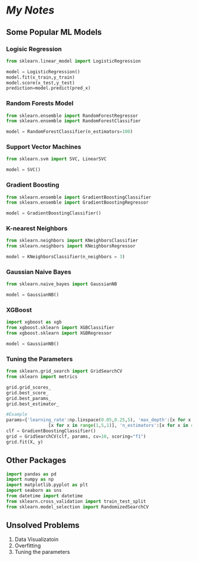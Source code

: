 # **_My Notes_**

## Some Popular ML Models

### Logisic Regression
```python
from sklearn.linear_model import LogisticRegression

model = LogisticRegression()
model.fit(x_train,y_train)
model.score(x_test,y_test)
prediction=model.predict(pred_x)
```
### Random Forests Model
```python
from sklearn.ensemble import RandomForestRegressor
from sklearn.ensemble import RandomForestClassifier

model = RandomForestClassifier(n_estimators=100)
```
### Support Vector Machines
```python
from sklearn.svm import SVC, LinearSVC

model = SVC()
```
### Gradient Boosting
```python
from sklearn.ensemble import GradientBoostingClassifier
from sklearn.ensemble import GradientBoostingRegressor

model = GradientBoostingClassifier()
```
### K-nearest Neighbors
```python
from sklearn.neighbors import KNeighborsClassifier
from sklearn.neighbors import KNeighborsRegressor

model = KNeighborsClassifier(n_neighbors = 3)
```
### Gaussian Naive Bayes
```python
from sklearn.naive_bayes import GaussianNB

model = GaussianNB()
```
### XGBoost
```python
import xgboost as xgb
from xgboost.sklearn import XGBClassifier
from xgboost.sklearn import XGBRegressor

model = GaussianNB()
```

### Tuning the Parameters
```python
from sklearn.grid_search import GridSearchCV
from sklearn import metrics

grid.grid_scores_
grid.best_score_    
grid.best_params_  
grid.best_estimator_

#Example
params={'learning_rate':np.linspace(0.05,0.25,5), 'max_depth':[x for x in range(1,8,1)], 'min_samples_leaf':
                [x for x in range(1,5,1)], 'n_estimators':[x for x in range(50,100,10)]}
clf = GradientBoostingClassifier()
grid = GridSearchCV(clf, params, cv=10, scoring="f1")
grid.fit(X, y)
```

## Other Packages
```python
import pandas as pd
import numpy as np
import matplotlib.pyplot as plt
import seaborn as sns
from datetime import datetime
from sklearn.cross_validation import train_test_split
from sklearn.model_selection import RandomizedSearchCV
```

## Unsolved Problems
1. Data Visualizatoin
2. Overfitting
3. Tuning the parameters

